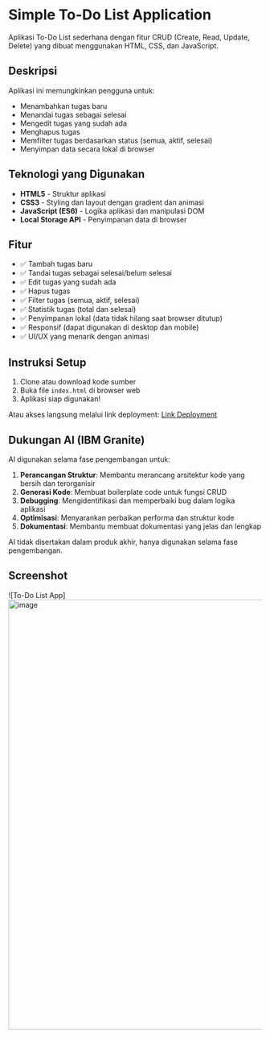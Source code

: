 # Simple To-Do List Application

Aplikasi To-Do List sederhana dengan fitur CRUD (Create, Read, Update, Delete) yang dibuat menggunakan HTML, CSS, dan JavaScript.

## Deskripsi

Aplikasi ini memungkinkan pengguna untuk:
- Menambahkan tugas baru
- Menandai tugas sebagai selesai
- Mengedit tugas yang sudah ada
- Menghapus tugas
- Memfilter tugas berdasarkan status (semua, aktif, selesai)
- Menyimpan data secara lokal di browser

## Teknologi yang Digunakan

- **HTML5** - Struktur aplikasi
- **CSS3** - Styling dan layout dengan gradient dan animasi
- **JavaScript (ES6)** - Logika aplikasi dan manipulasi DOM
- **Local Storage API** - Penyimpanan data di browser

## Fitur

- ✅ Tambah tugas baru
- ✅ Tandai tugas sebagai selesai/belum selesai
- ✅ Edit tugas yang sudah ada
- ✅ Hapus tugas
- ✅ Filter tugas (semua, aktif, selesai)
- ✅ Statistik tugas (total dan selesai)
- ✅ Penyimpanan lokal (data tidak hilang saat browser ditutup)
- ✅ Responsif (dapat digunakan di desktop dan mobile)
- ✅ UI/UX yang menarik dengan animasi

## Instruksi Setup

1. Clone atau download kode sumber
2. Buka file `index.html` di browser web
3. Aplikasi siap digunakan!

Atau akses langsung melalui link deployment:
[Link Deployment](https://project-ibm-five.vercel.app/)

## Dukungan AI (IBM Granite)

AI digunakan selama fase pengembangan untuk:

1. **Perancangan Struktur**: Membantu merancang arsitektur kode yang bersih dan terorganisir
2. **Generasi Kode**: Membuat boilerplate code untuk fungsi CRUD
3. **Debugging**: Mengidentifikasi dan memperbaiki bug dalam logika aplikasi
4. **Optimisasi**: Menyarankan perbaikan performa dan struktur kode
5. **Dokumentasi**: Membantu membuat dokumentasi yang jelas dan lengkap

AI tidak disertakan dalam produk akhir, hanya digunakan selama fase pengembangan.

## Screenshot

![To-Do List App]<img width="1712" height="854" alt="image" src="https://github.com/user-attachments/assets/61227482-37fc-42bd-b875-51c311769294" />

